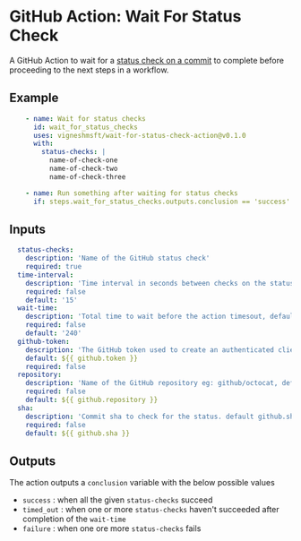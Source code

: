 # GitHub Action: Wait For Status Check
A GitHub Action to wait for a [status check on a commit](https://docs.github.com/en/free-pro-team@latest/rest/reference/repos#get-the-combined-status-for-a-specific-reference) to complete before proceeding to the next steps in a workflow.

## Example
```yml
    - name: Wait for status checks
      id: wait_for_status_checks
      uses: vigneshmsft/wait-for-status-check-action@v0.1.0
      with:
        status-checks: |
          name-of-check-one
          name-of-check-two
          name-of-check-three

    - name: Run something after waiting for status checks
      if: steps.wait_for_status_checks.outputs.conclusion == 'success'
```

## Inputs
```yml
  status-checks:
    description: 'Name of the GitHub status check'
    required: true
  time-interval:
    description: 'Time interval in seconds between checks on the status. default 15 seconds'
    required: false
    default: '15'
  wait-time:
    description: 'Total time to wait before the action timesout, default 240 seconds'
    required: false
    default: '240'
  github-token:
    description: 'The GitHub token used to create an authenticated client'
    default: ${{ github.token }}
    required: false
  repository:
    description: 'Name of the GitHub repository eg: github/octocat, default: github.repository'
    required: false
    default: ${{ github.repository }}
  sha:
    description: 'Commit sha to check for the status. default github.sha'
    required: false
    default: ${{ github.sha }}
```

## Outputs

The action outputs a `conclusion` variable with the below possible values

- `success` : when all the given `status-checks` succeed
- `timed_out` : when one or more `status-checks` haven't succeeded after completion of the `wait-time`
- `failure` : when one ore more `status-checks` fails
